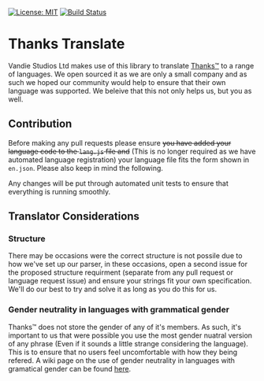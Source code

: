  [![License: MIT](https://img.shields.io/badge/License-MIT-yellow.svg)](https://opensource.org/licenses/MIT) [![Build Status](https://travis-ci.org/VandieStudios/ThanksTranslate.svg?branch=master)](https://travis-ci.org/VandieStudios/ThanksTranslate)

# Thanks Translate
Vandie Studios Ltd makes use of this library to translate [Thanks™](https://gothank.me) to a range of languages. We open sourced it as we are only a small company and as such we hoped our community would help to ensure that their own language was supported. We beleive that this not only helps us, but you as well.

## Contribution
Before making any pull requests please ensure ~~you have added your language code to the `lang.js` file and~~ (This is no longer required as we have automated language registration) your language file fits the form shown in `en.json`. Please also keep in mind the following.

Any changes will be put through automated unit tests to ensure that everything is running smoothly.

## Translator Considerations

### Structure
There may be occasions were the correct structure is not possile due to how we've set up our parser, in these occasions, open a second issue for the proposed structure requirment (separate from any pull request or language request issue) and ensure your strings fit your own specification. We'll do our best to try and solve it as long as you do this for us.

### Gender neutrality in languages with grammatical gender
Thanks™ does not store the gender of any of it's members. As such, it's important to us that were possible you use the most gender nuatral version of any phrase (Even if it sounds a little strange considering the language). This is to ensure that no users feel uncomfortable with how they being refered. A wiki page on the use of gender neutrality in languages with gramatical gender can be found [here](https://en.wikipedia.org/wiki/Gender_neutrality_in_languages_with_grammatical_gender).
